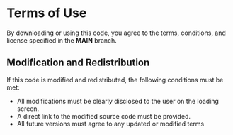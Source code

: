 # Terms of Use

By downloading or using this code, you agree to the terms, conditions, and license specified in the **MAIN** branch.

## Modification and Redistribution  
If this code is modified and redistributed, the following conditions must be met:  
- All modifications must be clearly disclosed to the user on the loading screen.  
- A direct link to the modified source code must be provided.
- All future versions must agree to any updated or modified terms